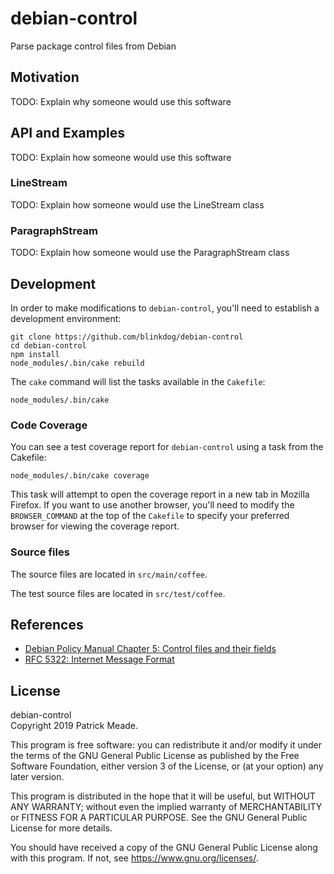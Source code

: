 # debian-control
Parse package control files from Debian

## Motivation
TODO: Explain why someone would use this software

## API and Examples
TODO: Explain how someone would use this software

### LineStream
TODO: Explain how someone would use the LineStream class

### ParagraphStream
TODO: Explain how someone would use the ParagraphStream class

## Development
In order to make modifications to `debian-control`, you'll need to establish
a development environment:

    git clone https://github.com/blinkdog/debian-control
    cd debian-control
    npm install
    node_modules/.bin/cake rebuild

The `cake` command will list the tasks available in the `Cakefile`:

    node_modules/.bin/cake

### Code Coverage
You can see a test coverage report for `debian-control` using a task from
the Cakefile:

    node_modules/.bin/cake coverage

This task will attempt to open the coverage report in a new tab in Mozilla
Firefox. If you want to use another browser, you'll need to modify the
`BROWSER_COMMAND` at the top of the `Cakefile` to specify your preferred
browser for viewing the coverage report.

### Source files
The source files are located in `src/main/coffee`.

The test source files are located in `src/test/coffee`.

## References
* [Debian Policy Manual Chapter 5: Control files and their fields](https://www.debian.org/doc/debian-policy/ch-controlfields.html)
* [RFC 5322: Internet Message Format](https://tools.ietf.org/html/rfc5322)

## License
debian-control  
Copyright 2019 Patrick Meade.  

This program is free software: you can redistribute it and/or modify
it under the terms of the GNU General Public License as published by
the Free Software Foundation, either version 3 of the License, or
(at your option) any later version.

This program is distributed in the hope that it will be useful,
but WITHOUT ANY WARRANTY; without even the implied warranty of
MERCHANTABILITY or FITNESS FOR A PARTICULAR PURPOSE.  See the
GNU General Public License for more details.

You should have received a copy of the GNU General Public License
along with this program.  If not, see <https://www.gnu.org/licenses/>.
